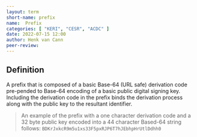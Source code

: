 ```yaml
---
layout: term
short-name: prefix
name:  Prefix
categories: [ "KERI", "CESR", "ACDC" ]
date: 2022-07-15 12:00
author: Henk van Cann
peer-review:
---
```


## Definition
A prefix that is composed of a basic Base-64 (URL safe) derivation code pre-pended to Base-64 encoding of a basic public digital signing key.\
Including the derivation code in the prefix binds the derivation process along with the public key to the resultant identifier. 

>An example of the prefix with a one character derivation code and a 32 byte public key encoded into a 44 character Based-64 string follows:
`BDKrJxkcR9m5u1xs33F5pxRJP6T7hJEbhpHrUtlDdhh0`